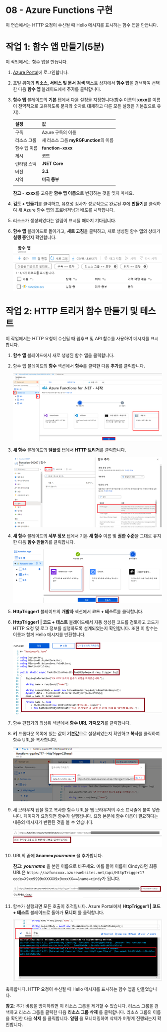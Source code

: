 ﻿---
wts:
    title: '08 - Azure Functions 구현(5분)'
    module: '모듈 03: 핵심 솔루션 및 관리 도구 설명'
---
# 08 - Azure Functions 구현

이 연습에서는 HTTP 요청이 수신될 때 Hello 메시지를 표시하는 함수 앱을 만듭니다. 

# 작업 1: 함수 앱 만들기(5분)

이 작업에서는 함수 앱을 만듭니다.

1. [Azure Portal](https://portal.azure.com)에 로그인합니다.

1. 포털 위쪽의 **리소스, 서비스 및 문서 검색** 텍스트 상자에서 **함수 앱**을 검색하여 선택한 다음 **함수 앱** 블레이드에서 **추가**를 클릭합니다.

1. **함수 앱** 블레이드의 **기본** 탭에서 다음 설정을 지정합니다(함수 이름의 **xxxx**를 이름이 전역적으로 고유하도록 문자와 숫자로 대체하고 다른 모든 설정은 기본값으로 유지). 

    | 설정 | 값 |
    | -- | --|
    | 구독 | Azure 구독의 이름 |
    | 리소스 그룹 | 새 리소스 그룹 **myRGFunction**의 이름 |
    | 함수 앱 이름 | **function-xxxx** |
    | 게시 | **코드** |
    | 런타임 스택 | **.NET Core** |
    | 버전 | **3.1** |
    | 지역 | **미국 동부** |
    | | |

    **참고** - **xxxx**를 고유한 **함수 앱 이름**으로 변경하는 것을 잊지 마세요.

1. **검토 + 만들기**를 클릭하고, 유효성 검사가 성공적으로 완료된 후에 **만들기**를 클릭하여 새 Azure 함수 앱의 프로비저닝과 배포를 시작합니다.

1. 리소스가 생성되었다는 알림이 표시될 때까지 기다립니다.

1. **함수 앱** 블레이드로 돌아가고, **새로 고침**을 클릭하고, 새로 생성된 함수 앱의 상태가 **실행 중**인지 확인합니다. 

    ![새 함수 앱이 표시된 함수 앱 페이지의 스크린샷.](../images/0701.png)

# 작업 2: HTTP 트리거 함수 만들기 및 테스트

이 작업에서는 HTTP 요청이 수신될 때 웹후크 및 API 함수를 사용하여 메시지를 표시합니다. 

1. **함수 앱** 블레이드에서 새로 생성된 함수 앱을 클릭합니다. 

1. 함수 앱 블레이드의 **함수** 섹션에서 **함수**를 클릭한 다음 **추가**를 클릭합니다.

    ![Azure Portal에서 .NET 시작하기 창에 대한 Azure Functions의 개발 환경 선택 단계 스크린샷. 새 포털 내 함수를 만들기 위한 표시 요소가 강조 표시됩니다. 함수 애플리케이션 확장, 새 기능 추가, 포털 내 및 계속 단추 요소가 강조 표시되어 있습니다.](../images/0702.png)

1. **새 함수** 블레이드의 **템플릿** 탭에서 **HTTP 트리거**를 클릭합니다. 

    ![Azure Portal에서 .NET 시작하기 창에 대한 Azure Functions의 함수 만들기 단계 스크린샷. Azure Functions에 새 웹후크를 추가하는 데 사용되는 표시 요소를 보여주기 위해 HTTP 트리거 카드가 강조 표시되어 있습니다.](../images/0702a.png)

1. **새 함수** 블레이드의 **세부 정보** 탭에서 기본 **새 함수** 이름 및 **권한 수준**을 그대로 유지한 다음 **함수 만들기**를 클릭합니다. 

    ![Azure Portal에서 .NET 시작하기 창에 대한 Azure Functions의 함수 만들기 단계 스크린샷. Azure Functions에 새 웹후크를 추가하는 데 사용되는 표시 요소를 보여주기 위해 웹후크 + API 단추와 만들기 단추가 강조 표시되어 있습니다.](../images/0703.png)

1. **HttpTrigger1** 블레이드의 **개발자** 섹션에서 **코드 + 테스트**를 클릭합니다. 

1. **HttpTrigger1 \| 코드 + 테스트** 블레이드에서 자동 생성된 코드를 검토하고 코드가 HTTP 요청 및 로그 정보를 실행하도록 설계되었는지 확인합니다. 또한 이 함수는 이름과 함께 Hello 메시지를 반환합니다. 

    ![함수 코드의 스크린샷. Hello 메시지가 강조 표시되어 있습니다.](../images/0704.png)

1. 함수 편집기의 최상위 섹션에서 **함수 URL 가져오기**를 클릭합니다. 

1. **키** 드롭다운 목록에 있는 값이 **기본값**으로 설정되었는지 확인하고 **복사**를 클릭하여 함수 URL을 복사합니다. 

    ![Azure Portal의 함수 편집기에 있는 함수 URL 가져오기 창의 스크린샷. 함수 편집기에서 함수 URL을 가져오고 복사하는 방법을 보여주기 위해 함수 URL 가져오기 단추, 키 설정 드롭다운 및 URL 복사 단추 표시 요소가 강조 표시되어 있습니다.](../images/0705.png)

1. 새 브라우저 탭을 열고 복사한 함수 URL을 웹 브라우저의 주소 표시줄에 붙여 넣습니다. 페이지가 요청되면 함수가 실행됩니다. 요청 본문에 함수 이름이 필요하다는 내용의 메시지가 반환된 것을 볼 수 있습니다.

    ![이름을 입력하라는 메시지의 스크린샷.](../images/0706.png)

1. URL의 끝에 **&name=*yourname*** 을 추가합니다.

    **참고**: ***yourname*** 을 본인 이름으로 바꾸세요. 예를 들어 이름이 Cindy라면 최종 URL은 `https://azfuncxxx.azurewebsites.net/api/HttpTrigger1?code=X9xx9999xXXXXX9x9xxxXX==&name=cindy`가 됩니다.

    ![웹 브라우저의 주소 표시줄에 강조 표시되어 있는 함수 URL과 추가된 예제 사용자 이름의 스크린샷. 기본 브라우저 창의 함수 출력을 보여주기 위해 Hello 메시지와 사용자 이름도 강조 표시되어 있습니다.](../images/0707.png)

1. 함수가 실행되면 모든 호출이 추적됩니다. Azure Portal에서 **HttpTrigger1 \| 코드 + 테스트** 블레이드로 돌아가 **모니터** 를 클릭합니다.

    ![Azure Portal의 함수 편집기에서 함수를 실행하여 생성된 추적 정보 로그의 스크린샷.](../images/0709.png) 

축하합니다. HTTP 요청이 수신될 때 Hello 메시지를 표시하는 함수 앱을 만들었습니다. 

**참고**: 추가 비용을 방지하려면 이 리소스 그룹을 제거할 수 있습니다. 리소스 그룹을 검색하고 리소스 그룹을 클릭한 다음 **리소스 그룹 삭제** 를 클릭합니다. 리소스 그룹의 이름을 확인한 다음 **삭제** 를 클릭합니다. **알림** 을 모니터링하여 삭제가 어떻게 진행되는지 확인합니다.
